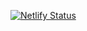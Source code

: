 [![Netlify Status](https://api.netlify.com/api/v1/badges/2460e7a1-7b9c-4450-9bca-4d3e715d47da/deploy-status)](https://app.netlify.com/sites/wai-intro-linking/deploys)
